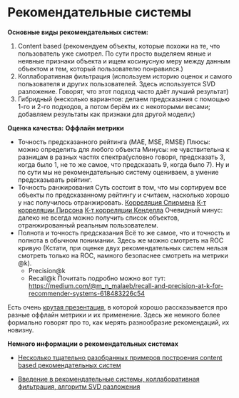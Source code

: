 # Рекомендательные системы

**Основные виды рекомендательных систем:**
1. Content based (рекомендуем объекты, которые похожи на те, что пользователь уже смотрел. По сути просто выделяем явные и неявные признаки объекта и ищем косинусную меру между данным объектом и тем, который пользователю понравился.)
2. Коллаборативная фильтрация (используем историю оценок и самого пользователя и других пользователей. Здесь используется SVD разложение. Говорят, что этот подход часто даёт лучший результат)
3. Гибридный (несколько вариантов: делаем предсказания с помощью 1-го и 2-го подходов, а потом берём их с некоторыми весами; добавляем результаты как признаки для другой модели;)

**Оценка качества:**
**Оффлайн метрики**
- Точность предсказанного рейтинга (MAE, MSE, RMSE)
	Плюсы: можно определить для любого объекта
	Минусы: не чувствительна к разницам в разных частях спектра(условно говоря, предсказать 3, когда было 1, не то же самое, что предсказать 9, когда было 7).
	Ну и по сути мы не рекомендательныю систему оцениваем, а умение предсказывать рейтинг.
- Точность ранжирования
	Суть состоит в том, что мы сортируем все объекты по предсказанному рейтингу и считаем, насколько хорошо у нас получилось отранжировать.
	[Корреляция Спирмена](http://www.machinelearning.ru/wiki/index.php?title=%D0%9A%D0%BE%D1%8D%D1%84%D1%84%D0%B8%D1%86%D0%B8%D0%B5%D0%BD%D1%82_%D0%BA%D0%BE%D1%80%D1%80%D0%B5%D0%BB%D1%8F%D1%86%D0%B8%D0%B8_%D0%A1%D0%BF%D0%B8%D1%80%D0%BC%D0%B5%D0%BD%D0%B0) 
	[К-т корреляции Пирсона](http://www.machinelearning.ru/wiki/index.php?title=%D0%9A%D0%BE%D1%8D%D1%84%D1%84%D0%B8%D1%86%D0%B8%D0%B5%D0%BD%D1%82_%D0%BA%D0%BE%D1%80%D1%80%D0%B5%D0%BB%D1%8F%D1%86%D0%B8%D0%B8_%D0%9F%D0%B8%D1%80%D1%81%D0%BE%D0%BD%D0%B0)
	[К-т корреляции Кенделла](http://www.machinelearning.ru/wiki/index.php?title=%D0%9A%D0%BE%D1%8D%D1%84%D1%84%D0%B8%D1%86%D0%B8%D0%B5%D0%BD%D1%82_%D0%BA%D0%BE%D1%80%D1%80%D0%B5%D0%BB%D1%8F%D1%86%D0%B8%D0%B8_%D0%9A%D0%B5%D0%BD%D0%B4%D0%B5%D0%BB%D0%BB%D0%B0) 
	Очевидный минус: далеко не всегда можно получить список объектов, отранжированный реальным пользователем.
- Полнота и точность предсказания
	Всё то же самое, что и точность и полнота в обычном понимании. Здесь же можно смотреть на ROC кривую (Кстати, при оценке двух рекомендательных систем нельзя смотреть только на ROC, намного безопаснее смотреть на метрики @k).
	+ Precision@k
	+ Recall@k
	Почитать подробно можно вот тут: https://medium.com/@m_n_malaeb/recall-and-precision-at-k-for-recommender-systems-618483226c54

Есть очень [крутая презентация](http://soc-research.org/wp-content/uploads/2014/11/OfflineTest4RS.pdf), в которой хорошо рассказывается про разные оффлайн метрики и их применение. Здесь же немного более формально говорят про то, как мерять разнообразие рекомендаций, их новизну.


**Немного информации о рекомендательных системах**
- [Несколько тщательно разобранных примеров построения content based рекомендательных систем](https://www.analyticsvidhya.com/blog/2015/08/beginners-guide-learn-content-based-recommender-systems/)

- [Введение в рекомендательные системы, коллаборативная фильтрация, алгоритм SVD разложения](https://habr.com/company/yandex/blog/241455/)